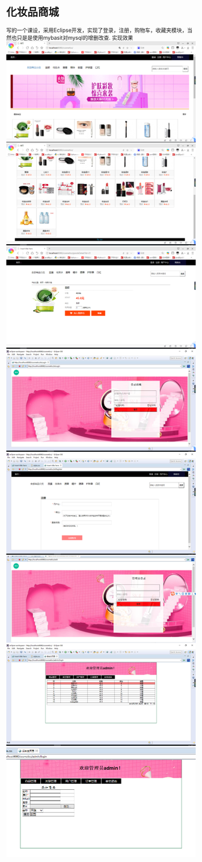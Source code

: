 # 化妆品商城
写的一个课设，采用Eclipse开发，实现了登录，注册，购物车，收藏夹模块，当然也只是是使用mybasit对mysql的增删改查.
实现效果
![image](https://github.com/changbaibai/show/blob/master/images/1.png)
![image](https://github.com/changbaibai/show/blob/master/images/2.png)
![image](https://github.com/changbaibai/show/blob/master/images/3.png)
![image](https://github.com/changbaibai/show/blob/master/images/4.png)
![image](https://github.com/changbaibai/show/blob/master/images/5.png)
![image](https://github.com/changbaibai/show/blob/master/images/6.png)
![image](https://github.com/changbaibai/show/blob/master/images/7.png)
![image](https://github.com/changbaibai/show/blob/master/images/8.png)

